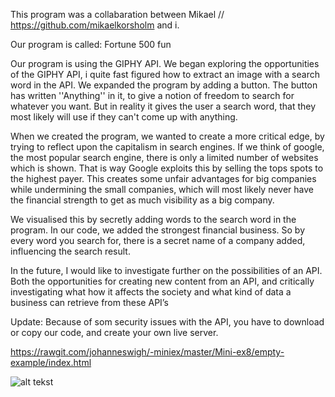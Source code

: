 This program was a collabaration between Mikael // https://github.com/mikaelkorsholm and i.

Our program is called: Fortune 500 fun

Our program is using the GIPHY API. We began exploring the opportunities of the GIPHY API, i quite fast figured how to extract an image with a search word in the API. We expanded the program by adding a button. The button has written ''Anything'' in it, to give a notion of freedom to search for whatever you want. But in reality it gives the user a search word, that they most likely will use if they can't come up with anything.

When we created the program, we wanted to create a more critical edge, by trying to reflect upon the capitalism in search engines. If we think of google, the most popular search engine, there is only a limited number of websites which is shown. That is way Google exploits this by selling the tops spots to the highest payer. This creates some unfair advantages for big companies while undermining the small companies, which will most likely never have the financial strength to get as much visibility as a big company.

We visualised this by secretly adding words to the search word in the program. In our code, we added the strongest financial business. So by every word you search for, there is a secret name of a company added, influencing the search result.

In the future, I would like to investigate further on the possibilities of an API. Both the opportunities for creating new content from an API, and critically investigating what how it affects the society and what kind of data a business can retrieve from these API’s

Update: Because of som security issues with the API, you have to download or copy our code, and create your own live server.

https://rawgit.com/johanneswigh/-miniex/master/Mini-ex8/empty-example/index.html

![alt tekst](https://github.com/mikaelkorsholm/Miniexes/blob/master/Mini-ex8/p5/Screenshot.PNG?raw=true)
